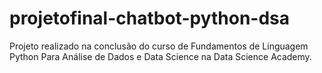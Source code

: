# projetofinal-chatbot-python-dsa
Projeto realizado na conclusão do curso de Fundamentos de Linguagem Python Para Análise de Dados e Data Science na  Data Science Academy.
